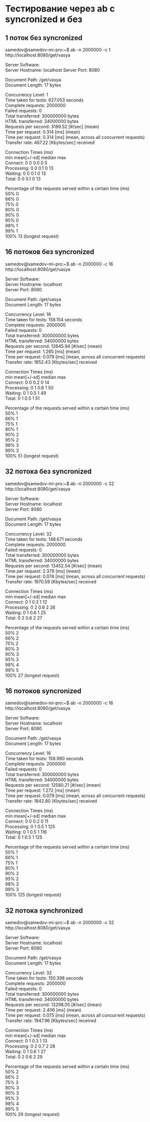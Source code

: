# Тестирование через ab с syncronized и без  
## 1 поток без syncronized
samedov@samedov-mi-pro:~$ ab -n 2000000 -c 1 http://localhost:8080/get/vasya

Server Software:          
Server Hostname:        localhost
Server Port:            8080

Document Path:          /get/vasya  
Document Length:        17 bytes

Concurrency Level:      1  
Time taken for tests:   627.053 seconds  
Complete requests:      2000000  
Failed requests:        0  
Total transferred:      300000000 bytes  
HTML transferred:       34000000 bytes  
Requests per second:    3189.52 [#/sec] (mean)  
Time per request:       0.314 [ms] (mean)  
Time per request:       0.314 [ms] (mean, across all concurrent requests)  
Transfer rate:          467.22 [Kbytes/sec] received  

Connection Times (ms)  
              min  mean[+/-sd] median   max  
Connect:        0    0   0.0      0       5  
Processing:     0    0   0.1      0      13  
Waiting:        0    0   0.1      0      13  
Total:          0    0   0.1      0      13  

Percentage of the requests served within a certain time (ms)  
  50%      0  
  66%      0  
  75%      0  
  80%      0  
  90%      0  
  95%      0  
  98%      1  
  99%      1  
 100%     13 (longest request)
 
## 16 потоков без syncronized
samedov@samedov-mi-pro:~$ ab -n 2000000 -c 16 http://localhost:8080/get/vasya

Server Software:          
Server Hostname:        localhost  
Server Port:            8080

Document Path:          /get/vasya  
Document Length:        17 bytes 

Concurrency Level:      16  
Time taken for tests:   158.154 seconds  
Complete requests:      2000000  
Failed requests:        0  
Total transferred:      300000000 bytes  
HTML transferred:       34000000 bytes  
Requests per second:    12645.94 [#/sec] (mean)  
Time per request:       1.265 [ms] (mean)  
Time per request:       0.079 [ms] (mean, across all concurrent requests)  
Transfer rate:          1852.43 [Kbytes/sec] received  

Connection Times (ms)  
              min  mean[+/-sd] median   max  
Connect:        0    0   0.2      0      14  
Processing:     0    1   0.6      1      50  
Waiting:        0    1   0.5      1      49  
Total:          0    1   0.5      1      51    

Percentage of the requests served within a certain time (ms)  
  50%      1  
  66%      1  
  75%      1  
  80%      1  
  90%      2  
  95%      2  
  98%      3    
  99%      3  
 100%     51 (longest request)  


## 32 потока без syncronized
samedov@samedov-mi-pro:~$ ab -n 2000000 -c 32 http://localhost:8080/get/vasya

Server Software:          
Server Hostname:        localhost  
Server Port:            8080

Document Path:          /get/vasya  
Document Length:        17 bytes

Concurrency Level:      32  
Time taken for tests:   148.671 seconds  
Complete requests:      2000000  
Failed requests:        0  
Total transferred:      300000000 bytes  
HTML transferred:       34000000 bytes  
Requests per second:    13452.54 [#/sec] (mean)  
Time per request:       2.379 [ms] (mean)  
Time per request:       0.074 [ms] (mean, across all concurrent requests)  
Transfer rate:          1970.59 [Kbytes/sec] received  

Connection Times (ms)  
              min  mean[+/-sd] median   max  
Connect:        0    1   0.3      1      12  
Processing:     0    2   0.6      2      26  
Waiting:        0    1   0.6      1      25  
Total:          0    2   0.6      2      27  

Percentage of the requests served within a certain time (ms)  
  50%      2  
  66%      2  
  75%      2  
  80%      3  
  90%      3  
  95%      3  
  98%      4  
  99%      5    
 100%     27 (longest request)

## 16 потоков syncronized
samedov@samedov-mi-pro:~$ ab -n 2000000 -c 16 http://localhost:8080/get/vasya

Server Software:        
Server Hostname:        localhost  
Server Port:            8080

Document Path:          /get/vasya  
Document Length:        17 bytes

Concurrency Level:      16  
Time taken for tests:   158.980 seconds  
Complete requests:      2000000  
Failed requests:        0  
Total transferred:      300000000 bytes  
HTML transferred:       34000000 bytes    
Requests per second:    12580.21 [#/sec] (mean)  
Time per request:       1.272 [ms] (mean)  
Time per request:       0.079 [ms] (mean, across all concurrent requests)  
Transfer rate:          1842.80 [Kbytes/sec] received  

Connection Times (ms)  
              min  mean[+/-sd] median   max  
Connect:        0    0   0.2      0      11  
Processing:     0    1   0.5      1     125  
Waiting:        0    1   0.5      1     116  
Total:          0    1   0.5      1     125  

Percentage of the requests served within a certain time (ms)  
  50%      1  
  66%      1  
  75%      1  
  80%      1  
  90%      2  
  95%      2  
  98%      3  
  99%      3  
 100%    125 (longest request)    

## 32 потока synchronized

samedov@samedov-mi-pro:~$ ab -n 2000000 -c 32 http://localhost:8080/get/vasya

Server Software:          
Server Hostname:        localhost  
Server Port:            8080

Document Path:          /get/vasya  
Document Length:        17 bytes

Concurrency Level:      32  
Time taken for tests:   150.398 seconds  
Complete requests:      2000000  
Failed requests:        0  
Total transferred:      300000000 bytes  
HTML transferred:       34000000 bytes  
Requests per second:    13298.05 [#/sec] (mean)  
Time per request:       2.406 [ms] (mean)  
Time per request:       0.075 [ms] (mean, across all concurrent requests)  
Transfer rate:          1947.96 [Kbytes/sec] received  

Connection Times (ms)  
              min  mean[+/-sd] median   max  
Connect:        0    1   0.3      1      13  
Processing:     0    2   0.7      2      28  
Waiting:        0    1   0.6      1      27  
Total:          0    2   0.6      2      29  

Percentage of the requests served within a certain time (ms)  
  50%      2  
  66%      2  
  75%      3  
  80%      3  
  90%      3  
  95%      3  
  98%      4  
  99%      5  
 100%     29 (longest request)  